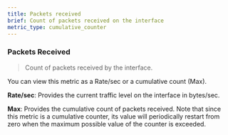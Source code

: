 ```yaml
---
title: Packets received
brief: Count of packets received on the interface
metric_type: cumulative_counter
---
```

### Packets Received

> Count of packets received by the interface. 

You can view this metric as a Rate/sec or a cumulative count (Max).

**Rate/sec**: Provides the current traffic level on the interface in bytes/sec.

**Max**: Provides the cumulative count of packets received. Note that since this metric is a
cumulative counter, its value will periodically restart from zero when the 
maximum possible value of the counter is exceeded.
